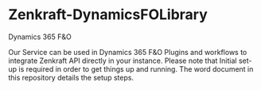 # Zenkraft-DynamicsFOLibrary

Dynamics 365 F&O

Our Service can be used in Dynamics 365 F&O Plugins and workflows to integrate Zenkraft API directly in your instance. Please note that Initial set-up is required in order to get things up and running. The word document in this repository details the setup steps.

